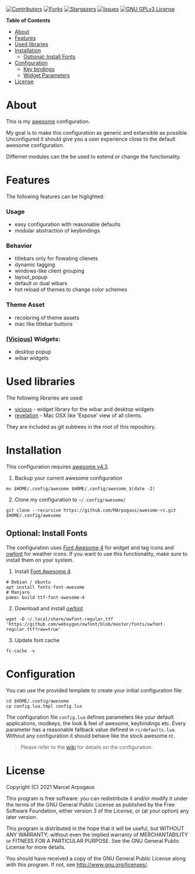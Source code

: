 [![Contributors][contributors-shield]][contributors-url]
[![Forks][forks-shield]][forks-url]
[![Stargazers][stars-shield]][stars-url]
[![Issues][issues-shield]][issues-url]
[![GNU GPLv3 License][license-shield]][license-url]

<!-- markdown-toc start - Don't edit this section. Run M-x markdown-toc-refresh-toc -->
**Table of Contents**

- [About](#about)
- [Features](#features)
- [Used libraries](#used-libraries)
- [Installation](#installation)
    - [Optional: Install Fonts](#optional-install-fonts)
- [Configuration](#configuration)
    - [Key bindings](#key-bindings)
    - [Widget Parameters](#widget-parameters)
- [License](#license)

<!-- markdown-toc end -->

# About

This is my [awesome][awesome] configuration.

My goal is to make this configuration as generic and extansible as possible.
Unconfigured it should give you a user experience close to the default awesome configuration.

Differnet modules can the be used to extend or change the functionality.

# Features

The following features can be higlighted:

### Usage

- easy configuration with reasonable defaults
- modular abstraction of keybindings

### Behavior

- titlebars only for flowating clienets
- dynamic tagging
- windows-like client grouping
- layout_popup
- default or dual wibars
- hot reload of themes to change color schemes

### Theme Asset

- recoloring of theme assets
- mac like titlebar buttons

### [(Vicious)][vicious] Widgets:

- desktop popup
- wibar widgets


# Used libraries

The following libraries are used:

* [vicious][vicious] - widget library for the wibar and desktop widgets
* [revelation][revelation] - Mac OSX like 'Expose' view of all clients.

They are included as git subtrees in the root of this repository.

# Installation

This configuration requires [awesome v4.3][awesome].

1. Backup your current awesome configuration

```shell
mv $HOME/.config/awesome $HOME/.config/awesome_$(date -I)
```

2. Clone my configuration to `~/.config/awesome/`

```shell
git clone --recursive https://github.com/MArpogaus/awesome-rc.git $HOME/.config/awesome
```

## Optional: Install Fonts

The configuration uses [Font Awesome 4][font-awesome4] for widget and tag icons and [owfont][owfont] for weather icons.
If you want to use this functionality, make sure to install them on your system.

1. Install [Font Awesome 4][font-awesome4]

```shell
# Debian / Ubuntu
apt install fonts-font-awesome
# Manjaro
pamac build ttf-font-awesome-4
```

2. Download and install [owfont][owfont]

```shell
wget -O ~/.local/share/owfont-regular.ttf 'https://github.com/websygen/owfont/blob/master/fonts/owfont-regular.ttf?raw=true'
```

3. Update font cache

```shell
fc-cache -v
```

# Configuration

You can use the provided template to create your initial configuration file:

```shell
cd $HOME/.config/awesome
cp config.lua.tmpl config.lua
```

The configuration file `config.lua` defines parameters like your default applications, modkeys, the look & feel of awesome, keybindings etc.
Every parameter has a reasonable fallback value defined in `rc/defaults.lua`.
Without any configuration it should behave like the stock awesome rc.

> Please refer to the [wiki](https://github.com/MArpogaus/awesome/wiki) for details on the configuration.

# License

Copyright (C) 2021 Marcel Arpogaus

This program is free software: you can redistribute it and/or modify
it under the terms of the GNU General Public License as published by
the Free Software Foundation, either version 3 of the License, or
(at your option) any later version.

This program is distributed in the hope that it will be useful,
but WITHOUT ANY WARRANTY; without even the implied warranty of
MERCHANTABILITY or FITNESS FOR A PARTICULAR PURPOSE.  See the
GNU General Public License for more details.

You should have received a copy of the GNU General Public License
along with this program.  If not, see <http://www.gnu.org/licenses/>.

[awesome]: https://awesomewm.org/
[vicious]: https://github.com/vicious-widgets/vicious
[revelation]: https://github.com/guotsuan/awesome-revelation
[owfont]: http://websygen.github.io/owfont/
[font-awesome4]: https://github.com/FortAwesome/Font-Awesome
[contributors-shield]: https://img.shields.io/github/contributors/MArpogaus/awesome.svg?style=for-the-badge
[contributors-url]: https://github.com/MArpogaus/awesome/graphs/contributors
[forks-shield]: https://img.shields.io/github/forks/MArpogaus/awesome.svg?style=for-the-badge
[forks-url]: https://github.com/MArpogaus/awesome/network/members
[stars-shield]: https://img.shields.io/github/stars/MArpogaus/awesome.svg?style=for-the-badge
[stars-url]: https://github.com/MArpogaus/awesome/stargazers
[issues-shield]: https://img.shields.io/github/issues/MArpogaus/awesome.svg?style=for-the-badge
[issues-url]: https://github.com/MArpogaus/awesome/issues
[license-shield]: https://img.shields.io/github/license/MArpogaus/awesome.svg?style=for-the-badge
[license-url]: https://github.com/MArpogaus/awesome/blob/master/COPYING
